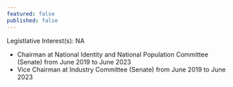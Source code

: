 ```yaml
---
featured: false
published: false
---
```

Legistlative Interest(s): NA

* Chairman at National Identity and National Population Committee (Senate) from June 2019 to June 2023
* Vice Chairman at Industry Committee (Senate) from June 2019 to June 2023
